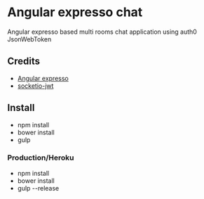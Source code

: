 # Angular  expresso chat
Angular expresso based multi rooms chat application
using auth0 JsonWebToken

## Credits
* [Angular expresso](https://github.com/whisher/angular-expresso-chat)
* [socketio-jwt](https://github.com/auth0/socketio-jwt)

## Install
* npm install
* bower install
* gulp

### Production/Heroku
* npm install
* bower install
* gulp --release
